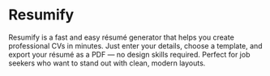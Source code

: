 # Resumify
Resumify is a fast and easy résumé generator that helps you create professional CVs in minutes. Just enter your details, choose a template, and export your résumé as a PDF — no design skills required. Perfect for job seekers who want to stand out with clean, modern layouts.
